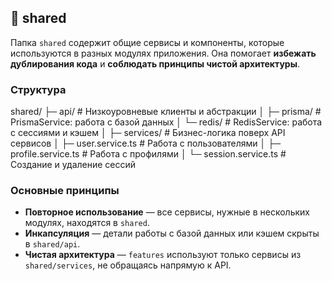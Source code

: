 ## 📂 shared

Папка `shared` содержит общие сервисы и компоненты, которые используются в разных модулях приложения. Она помогает **избежать дублирования кода** и **соблюдать принципы чистой архитектуры**.

### Структура

shared/
├─ api/ # Низкоуровневые клиенты и абстракции
│ ├─ prisma/ # PrismaService: работа с базой данных
│ └─ redis/ # RedisService: работа с сессиями и кэшем
│
├─ services/ # Бизнес-логика поверх API сервисов
│ ├─ user.service.ts # Работа с пользователями
│ ├─ profile.service.ts # Работа с профилями
│ └─ session.service.ts # Создание и удаление сессий


### Основные принципы

- **Повторное использование** — все сервисы, нужные в нескольких модулях, находятся в `shared`.
- **Инкапсуляция** — детали работы с базой данных или кэшем скрыты в `shared/api`.
- **Чистая архитектура** — `features` используют только сервисы из `shared/services`, не обращаясь напрямую к API.